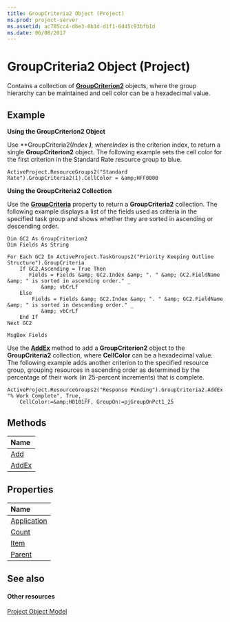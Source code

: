 ```yaml
---
title: GroupCriteria2 Object (Project)
ms.prod: project-server
ms.assetid: ac785cc4-dbe3-0b1d-d1f1-6d45c93bfb1d
ms.date: 06/08/2017
---
```



# GroupCriteria2 Object (Project)

Contains a collection of  **[GroupCriterion2](Project.GroupCriterion2.md)** objects, where the group hierarchy can be maintained and cell color can be a hexadecimal value.
 


## Example

 **Using the GroupCriterion2 Object**
 

 
Use  **GroupCriteria2(***Index* **)**, where*Index* is the criterion index, to return a single **GroupCriterion2** object. The following example sets the cell color for the first criterion in the Standard Rate resource group to blue.
 

 



```
ActiveProject.ResourceGroups2("Standard Rate").GroupCriteria2(1).CellColor = &amp;HFF0000
```

 **Using the GroupCriteria2 Collection**
 

 
Use the  **[GroupCriteria](Project.Group2.GroupCriteria.md)** property to return a **GroupCriteria2** collection. The following example displays a list of the fields used as criteria in the specified task group and shows whether they are sorted in ascending or descending order.
 

 



```
Dim GC2 As GroupCriterion2  
Dim Fields As String  
  
For Each GC2 In ActiveProject.TaskGroups2("Priority Keeping Outline Structure").GroupCriteria  
    If GC2.Ascending = True Then  
       Fields = Fields &amp; GC2.Index &amp; ". " &amp; GC2.FieldName &amp; " is sorted in ascending order." _
           &amp; vbCrLf  
    Else  
        Fields = Fields &amp; GC2.Index &amp; ". " &amp; GC2.FieldName &amp; " is sorted in descending order." _
           &amp; vbCrLf  
    End If  
Next GC2  

MsgBox Fields
```

Use the  **[AddEx](Project.GroupCriteria2.AddEx.md)** method to add a **GroupCriterion2** object to the **GroupCriteria2** collection, where **CellColor** can be a hexadecimal value. The following example adds another criterion to the specified resource group, grouping resources in ascending order as determined by the percentage of their work (in 25-percent increments) that is complete.
 

 



```
ActiveProject.ResourceGroups2("Response Pending").GroupCriteria2.AddEx "% Work Complete", True, _  
    CellColor:=&amp;H0101FF, GroupOn:=pjGroupOnPct1_25
```


## Methods



|**Name**|
|:-----|
|[Add](Project.GroupCriteria2.Add.md)|
|[AddEx](Project.GroupCriteria2.AddEx.md)|

## Properties



|**Name**|
|:-----|
|[Application](Project.GroupCriteria2.Application.md)|
|[Count](Project.GroupCriteria2.Count.md)|
|[Item](Project.GroupCriteria2.Item.md)|
|[Parent](groupcriteria2-parent-property-project.md)|

## See also


#### Other resources


 
[Project Object Model](http://msdn.microsoft.com/library/900b167b-88ec-ea88-15b7-27bb90c22ac6%28Office.15%29.aspx)
